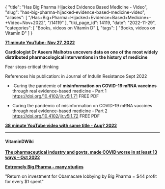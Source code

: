 {
    "title": "Has Big Pharma Hijacked Evidence Based Medicine - Video",
    "slug": "has-big-pharma-hijacked-evidence-based-medicine-video",
    "aliases": [
        "/Has+Big+Pharma+Hijacked+Evidence+Based+Medicine+-+Video+Nov+2022",
        "/14119"
    ],
    "tiki_page_id": 14119,
    "date": "2022-11-29",
    "categories": [
        "Books, videos on Vitamin D"
    ],
    "tags": [
        "Books, videos on Vitamin D"
    ]
}


**[71 minute YouTube- Nov 27, 2022](https://www.youtube.com/watch?v=vw7YXUZ1SL0)** 

 **Cardiologist Dr Aseem Malhotra uncovers data on one of the most widely distributed pharmacological interventions in the history of medicine** 

Fear stops critical thinking

References his publication: in Journal of Indulin Resistance Sept 2022

* :Curing the pandemic of  **misinformation on COVID-19 mRNA vaccines**  through real evidence-based medicine - Part 1 https://doi.org/10.4102/jir.v5i1.71	 FREE PDF

* Curing the pandemic of misinformation on COVID-19 mRNA vaccines through real evidence-based medicine - Part 2 https://doi.org/10.4102/jir.v5i1.72	FREE PDF

 **[38 minute YouTube video with same title - Aug? 2022](https://www.youtube.com/watch?v=qwovXFzUvfg)** 

---

#### VitaminDWiki

 **[The pharmaceutical industry and govts. made COVID worse in at least 13 ways – Oct 2022](/posts/the-pharmaceutical-industry-and-govts-made-covid-worse-in-at-least-13-ways)** 

 **[Extremely Big Pharma - many studies](/posts/extremely-big-pharma-many-studies)** 

"Return on investment for Obamacare lobbying by Big Pharma = $44 profit for every $1 spent"

<!-- ~tc~ (alias(Has Big Pharma Hijacked Evidence Based Medicine - Video and transcriptNov 2022)) ~/tc~ -->